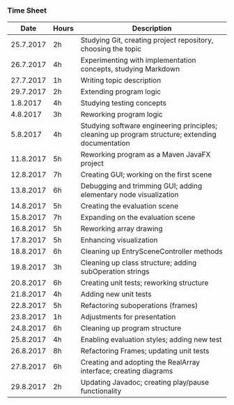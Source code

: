 ### Time Sheet
Date | Hours | Description
--------------- | ----- | ------
25.7.2017 | 2h | Studying Git, creating project repository, choosing the topic
26.7.2017 | 4h | Experimenting with implementation concepts, studying Markdown
27.7.2017 | 1h | Writing topic description
29.7.2017 | 2h | Extending program logic
1.8.2017  | 4h | Studying testing concepts
4.8.2017  | 3h | Reworking program logic
5.8.2017  | 4h | Studying software engineering principles; cleaning up program structure; extending documentation
11.8.2017  | 5h | Reworking program as a Maven JavaFX project
12.8.2017  | 7h | Creating GUI; working on the first scene
13.8.2017  | 6h | Debugging and trimming GUI; adding elementary node visualization
14.8.2017  | 5h | Creating the evaluation scene
15.8.2017  | 7h | Expanding on the evaluation scene
16.8.2017  | 5h | Reworking array drawing
17.8.2017  | 5h | Enhancing visualization
18.8.2017  | 6h | Cleaning up EntrySceneController methods
19.8.2017  | 3h | Cleaning up class structure; adding subOperation strings
20.8.2017  | 6h | Creating unit tests; reworking structure
21.8.2017  | 4h | Adding new unit tests
22.8.2017  | 5h | Refactoring suboperations (frames)
23.8.2017  | 1h | Adjustments for presentation
24.8.2017  | 6h | Cleaning up program structure
25.8.2017  | 4h | Enabling evaluation styles; adding new test
26.8.2017  | 8h | Refactoring Frames; updating unit tests
27.8.2017  | 6h | Creating and adopting the RealArray interface; creating diagrams
29.8.2017  | 2h | Updating Javadoc; creating play/pause functionality
